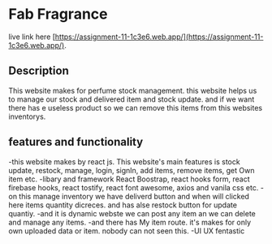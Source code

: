 # Fab Fragrance

live link here [https://assignment-11-1c3e6.web.app/](https://assignment-11-1c3e6.web.app/).

## Description
This website makes for perfume stock management. this website helps us to manage our stock and delivered item and stock update. and if we want there has e useless product so we can remove this items from this websites inventorys.

## features and functionality
-this website makes by react js. This website's main features is stock update, restock, manage, login, signIn, add items, remove items, get Own item etc.
-libary and framework React Boostrap, react hooks form, react firebase hooks, react tostify, react font awesome, axios and vanila css etc.
-on this manage inventory we have deliverd button and when will clicked here items quantity dicreces. and has alse restock button for update quantiy.
-and it is dynamic webste we can post any item an we can delete and manage any items.
-and there has My item route. it's makes for only own uploaded data or item. nobody can not seen this.
-UI UX fentastic